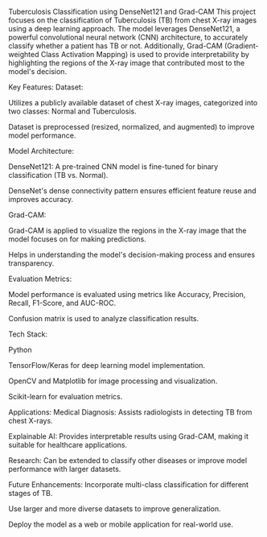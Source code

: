 
Tuberculosis Classification using DenseNet121 and Grad-CAM
This project focuses on the classification of Tuberculosis (TB) from chest X-ray images using a deep learning approach. The model leverages DenseNet121, a powerful convolutional neural network (CNN) architecture, to accurately classify whether a patient has TB or not. Additionally, Grad-CAM (Gradient-weighted Class Activation Mapping) is used to provide interpretability by highlighting the regions of the X-ray image that contributed most to the model's decision.

Key Features:
Dataset:

Utilizes a publicly available dataset of chest X-ray images, categorized into two classes: Normal and Tuberculosis.

Dataset is preprocessed (resized, normalized, and augmented) to improve model performance.

Model Architecture:

DenseNet121: A pre-trained CNN model is fine-tuned for binary classification (TB vs. Normal).

DenseNet's dense connectivity pattern ensures efficient feature reuse and improves accuracy.

Grad-CAM:

Grad-CAM is applied to visualize the regions in the X-ray image that the model focuses on for making predictions.

Helps in understanding the model's decision-making process and ensures transparency.

Evaluation Metrics:

Model performance is evaluated using metrics like Accuracy, Precision, Recall, F1-Score, and AUC-ROC.

Confusion matrix is used to analyze classification results.

Tech Stack:

Python

TensorFlow/Keras for deep learning model implementation.

OpenCV and Matplotlib for image processing and visualization.

Scikit-learn for evaluation metrics.

Applications:
Medical Diagnosis: Assists radiologists in detecting TB from chest X-rays.

Explainable AI: Provides interpretable results using Grad-CAM, making it suitable for healthcare applications.

Research: Can be extended to classify other diseases or improve model performance with larger datasets.

Future Enhancements:
Incorporate multi-class classification for different stages of TB.

Use larger and more diverse datasets to improve generalization.

Deploy the model as a web or mobile application for real-world use.


